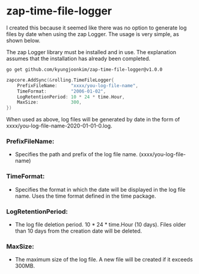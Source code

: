 # zap-time-file-logger

I created this because it seemed like there was no option to generate log files by date when using the zap Logger.
The usage is very simple, as shown below.

The zap Logger library must be installed and in use. The explanation assumes that the installation has already been completed.


```
go get github.com/kyungjoonkim/zap-time-file-logger@v1.0.0
```

```go
zapcore.AddSync(&rolling.TimeFileLogger{
    PrefixFileName:     "xxxx/you-log-file-name",
    TimeFormat:         "2006-01-02",
    LogRetentionPeriod: 10 * 24 * time.Hour,
    MaxSize:            300,
})
```

When used as above, log files will be generated by date in the form of xxxx/you-log-file-name-2020-01-01-0.log.

### PrefixFileName: 
- Specifies the path and prefix of the log file name. (xxxx/you-log-file-name) 

### TimeFormat: 
- Specifies the format in which the date will be displayed in the log file name. Uses the time format defined in the time package. 

### LogRetentionPeriod:
- The log file deletion period. 10 * 24 * time.Hour (10 days). Files older than 10 days from the creation date will be deleted.

### MaxSize:
- The maximum size of the log file. A new file will be created if it exceeds 300MB.